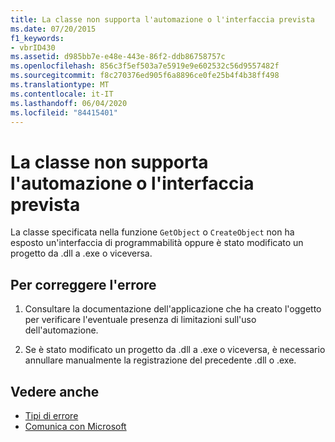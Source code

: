 ```yaml
---
title: La classe non supporta l'automazione o l'interfaccia prevista
ms.date: 07/20/2015
f1_keywords:
- vbrID430
ms.assetid: d985bb7e-e48e-443e-86f2-ddb86758757c
ms.openlocfilehash: 856c3f5ef503a7e5919e9e602532c56d9557482f
ms.sourcegitcommit: f8c270376ed905f6a8896ce0fe25b4f4b38ff498
ms.translationtype: MT
ms.contentlocale: it-IT
ms.lasthandoff: 06/04/2020
ms.locfileid: "84415401"
---
```

# <a name="class-does-not-support-automation-or-does-not-support-expected-interface"></a>La classe non supporta l'automazione o l'interfaccia prevista
La classe specificata nella funzione `GetObject` o `CreateObject` non ha esposto un'interfaccia di programmabilità oppure è stato modificato un progetto da .dll a .exe o viceversa.  
  
## <a name="to-correct-this-error"></a>Per correggere l'errore  
  
1. Consultare la documentazione dell'applicazione che ha creato l'oggetto per verificare l'eventuale presenza di limitazioni sull'uso dell'automazione.  
  
2. Se è stato modificato un progetto da .dll a .exe o viceversa, è necessario annullare manualmente la registrazione del precedente .dll o .exe.  
  
## <a name="see-also"></a>Vedere anche

- [Tipi di errore](../../programming-guide/language-features/error-types.md)
- [Comunica con Microsoft](/visualstudio/ide/feedback-options)
